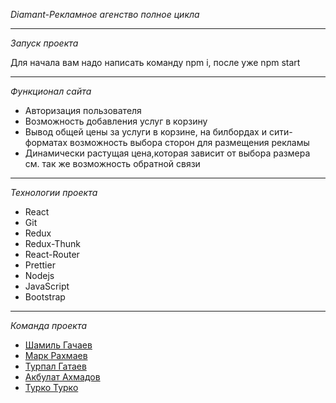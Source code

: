 _Diamant-Рекламное агенство полное цикла_

---
_Запуск проекта_

Для начала вам надо написать команду npm i, после уже npm start

---


_Функционал сайта_
- Авторизация пользователя
- Возможность добавления услуг в корзину
- Вывод общей цены за услуги в корзине, на билбордах и сити-форматах возможность выбора сторон для размещения рекламы
- Динамически растущая цена,которая зависит от выбора размера см. так же возможность обратной связи

---
_Технологии проекта_
- React 
- Git 
- Redux 
- Redux-Thunk 
- React-Router 
- Prettier 
- Nodejs 
- JavaScript 
- Bootstrap

---
_Команда проекта_
- [Шамиль Гачаев](https://github.com/shamml)
- [Марк Рахмаев](https://github.com/disspatchh)
- [Турпал Гатаев](https://github.com/a1one1)
- [Акбулат Ахмадов](https://github.com/Arsadidas)
- [Турко Турко](https://github.com/zarksas)
